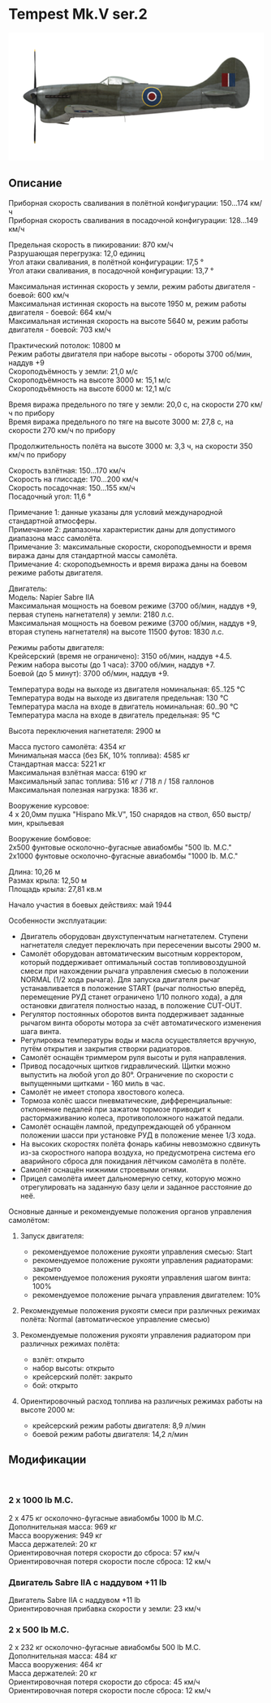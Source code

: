 # Tempest Mk.V ser.2  
  
![tempestmkvs2](../images/tempestmkvs2.png)  
  
## Описание  
  
Приборная скорость сваливания в полётной конфигурации: 150...174 км/ч  
Приборная скорость сваливания в посадочной конфигурации: 128...149 км/ч  
  
Предельная скорость в пикировании: 870 км/ч  
Разрушающая перегрузка: 12,0 единиц  
Угол атаки сваливания, в полётной конфигурации: 17,5 °  
Угол атаки сваливания, в посадочной конфигурации: 13,7 °  
  
Максимальная истинная скорость у земли, режим работы двигателя - боевой: 600 км/ч  
Максимальная истинная скорость на высоте 1950 м, режим работы двигателя - боевой: 664 км/ч   
Максимальная истинная скорость на высоте 5640 м, режим работы двигателя - боевой: 703 км/ч  
  
Практический потолок: 10800 м  
Режим работы двигателя при наборе высоты - обороты 3700 об/мин, наддув +9  
Скороподъёмность у земли: 21,0 м/с  
Скороподъёмность на высоте 3000 м: 15,1 м/с  
Скороподъёмность на высоте 6000 м: 12,1 м/с  
  
Время виража предельного по тяге у земли: 20,0 с, на скорости 270 км/ч по прибору  
Время виража предельного по тяге на высоте 3000 м: 27,8 с, на скорости 270 км/ч по прибору  
  
Продолжительность полёта на высоте 3000 м: 3,3 ч, на скорости 350 км/ч по прибору  
  
Скорость взлётная: 150...170 км/ч   
Скорость на глиссаде: 170...200 км/ч   
Скорость посадочная: 150...155 км/ч  
Посадочный угол: 11,6 °  
  
Примечание 1: данные указаны для условий международной стандартной атмосферы.  
Примечание 2: диапазоны характеристик даны для допустимого диапазона масс самолёта.  
Примечание 3: максимальные скорости, скороподъемности и время виража даны для стандартной массы самолёта.  
Примечание 4: скороподъемность и время виража даны на боевом режиме работы двигателя.  
  
Двигатель:  
Модель: Napier Sabre IIA  
Максимальная мощность на боевом режиме (3700 об/мин, наддув +9, первая ступень нагнетателя) у земли: 2180 л.с.  
Максимальная мощность на боевом режиме (3700 об/мин, наддув +9, вторая ступень нагнетателя) на высоте 11500 футов: 1830 л.с.  
  
Режимы работы двигателя:  
Крейсерский (время не ограничено): 3150 об/мин, наддув +4.5.   
Режим набора высоты (до 1 часа): 3700 об/мин, наддув +7.  
Боевой (до 5 минут): 3700 об/мин, наддув +9.  
  
Температура воды на выходе из двигателя номинальная: 65..125 °С  
Температура воды на выходе из двигателя предельная: 130 °С  
Температура масла на входе в двигатель номинальная: 60..90 °С  
Температура масла на входе в двигатель предельная: 95 °С  
  
Высота переключения нагнетателя: 2900 м  
  
Масса пустого самолёта: 4354 кг  
Минимальная масса (без БК, 10% топлива): 4585 кг  
Стандартная масса: 5221 кг  
Максимальная взлётная масса: 6190 кг  
Максимальный запас топлива: 516 кг / 718 л / 158 галлонов  
Максимальная полезная нагрузка: 1836 кг.  
  
Вооружение курсовое:  
4 x 20,0мм пушка "Hispano Mk.V", 150 снарядов на ствол, 650 выстр/мин, крыльевая  
  
Вооружение бомбовое:  
2x500 фунтовые осколочно-фугасные авиабомбы "500 lb. M.C."  
2x1000 фунтовые осколочно-фугасные авиабомбы "1000 lb. M.C."  
  
Длина: 10,26 м  
Размах крыла: 12,50 м  
Площадь крыла: 27,81 кв.м  
  
Начало участия в боевых действиях: май 1944  
  
Особенности эксплуатации:  
- Двигатель оборудован двухступенчатым нагнетателем. Ступени нагнетателя следует переключать при пересечении высоты 2900 м.  
- Самолёт оборудован автоматическим высотным корректором, который поддерживает оптимальный состав топливовоздушной смеси при нахождении рычага управления смесью в положении NORMAL (1/2 хода рычага). Для запуска двигателя рычаг устанавливается в положение START (рычаг полностью вперёд, перемещение РУД станет ограничено 1/10 полного хода), а для остановки двигателя полностью назад, в положение CUT-OUT.  
- Регулятор постоянных оборотов винта поддерживает заданные рычагом винта обороты мотора за счёт автоматического изменения шага винта.   
- Регулировка температуры воды и масла осуществляется вручную, путём открытия и закрытия створки радиаторов.  
- Самолёт оснащён триммером руля высоты и руля направления.  
- Привод посадочных щитков гидравлический. Щитки можно выпустить на любой угол до 80°. Ограничение по скорости с выпущенными щитками - 160 миль в час.  
- Самолёт не имеет стопора хвостового колеса.  
- Тормоза колёс шасси пневматические, дифференциальные: отклонение педалей при зажатом тормозе приводит к растормаживанию колеса, противоположного нажатой педали.  
- Самолёт оснащён лампой, предупреждающей об убранном положении шасси при установке РУД в положение менее 1/3 хода.   
- На высоких скоростях полёта фонарь кабины невозможно сдвинуть из-за скоростного напора воздуха, но предусмотрена система его аварийного сброса для покидания лётчиком самолёта в полёте.  
- Самолёт оснащён нижними строевыми огнями.  
- Прицел самолёта имеет дальномерную сетку, которую можно отрегулировать на заданную базу цели и заданное расстояние до неё.  
  
Основные данные и рекомендуемые положения органов управления самолётом:  
1. Запуск двигателя:  
	- рекомендуемое положение рукояти управления смесью: Start  
	- рекомендуемое положение рукояти управления радиаторами: закрыто  
	- рекомендуемое положения рукояти управления шагом винта: 100%  
	- рекомендуемое положение рычага управления двигателем: 10%  
  
2. Рекомендуемые положения рукояти смеси при различных режимах полёта: Normal (автоматическое управление смесью)  
  
3. Рекомендуемые положения рукояти управления радиатором при различных режимах полёта:  
	- взлёт: открыто  
	- набор высоты: открыто  
	- крейсерский полёт: закрыто  
	- бой: открыто  
  
4. Ориентировочный расход топлива на различных режимах работы на высоте 2000 м:  
	- крейсерский режим работы двигателя: 8,9 л/мин  
	- боевой режим работы двигателя: 14,2 л/мин  
  
## Модификации  
  ﻿
  
### 2 х 1000 lb M.C.  
  
2 x 475 кг осколочно-фугасные авиабомбы 1000 lb M.C.  
Дополнительная масса: 969 кг  
Масса вооружения: 949 кг  
Масса держателей: 20 кг  
Ориентировочная потеря скорости до сброса: 57 км/ч  
Ориентировочная потеря скорости после сброса: 12 км/ч  ﻿
  
### Двигатель Sabre IIA с наддувом +11 lb  
  
Двигатель Sabre IIA с наддувом +11 lb  
Ориентировочная прибавка скорости у земли: 23 км/ч  
  
### 2 х 500 lb M.C.  
  
2 x 232 кг осколочно-фугасные авиабомбы 500 lb M.C.  
Дополнительная масса: 484 кг  
Масса вооружения: 464 кг  
Масса держателей: 20 кг  
Ориентировочная потеря скорости до сброса: 45 км/ч  
Ориентировочная потеря скорости после сброса: 12 км/ч  